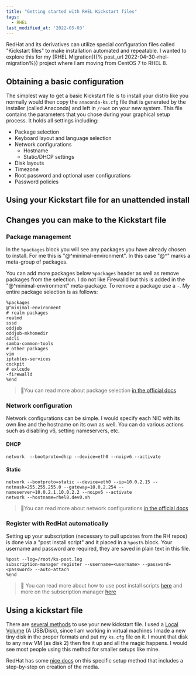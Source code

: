 ```yaml
---
title: "Getting started with RHEL Kickstart files"
tags:
  - RHEL
last_modified_at: '2022-05-03'
---
```

RedHat and its derivatives can utilize special configuration files called "Kickstart files" to make installation automated and repeatable. I wanted to explore this for my [RHEL Migration]({% post_url 2022-04-30-rhel-migration%}) project where I am moving from CentOS 7 to RHEL 8.

## Obtaining a basic configuration
The simplest way to get a basic Kickstart file is to install your distro like you normally would then copy the `anaconda-ks.cfg` file that is generated by the installer (called Anaconda) and left in `/root` on your new system. This file contains the parameters that you chose during your graphical setup process. It holds all settings including:

* Package selection
* Keyboard layout and language selection
* Network configurations
  * Hostname
  * Static/DHCP settings
* Disk layouts
* Timezone
* Root password and optional user configurations
* Password policies

## Using your Kickstart file for an unattended install

## Changes you can make to the Kickstart file
### Package management
In the `%packages` block you will see any packages you have already chosen to install. For me this is "@^minimal-environment". In this case "@^" marks a meta-group of packages. 

You can add more packages below `%packages` header as well as remove packages from the selection. I do not like Firewalld but this is added in the "@^minimal-environment" meta-package. To remove a package use a `-`. My entire package selection is as follows:

```shell
%packages
@^minimal-environment
# realm packages
realmd
sssd
oddjob
oddjob-mkhomedir
adcli
samba-common-tools
# other packages
vim
iptables-services
cockpit
# exlcude
-firewalld
%end
```

> 📝You can read more about package selection [in the official docs](https://access.redhat.com/documentation/en-us/red_hat_enterprise_linux/7/html/installation_guide/sect-kickstart-syntax#sect-kickstart-packages)

### Network configuration
Network configurations can be simple. I would specify each NIC with its own line and the hostname on its own as well. You can do various actions such as disabling v6, setting nameservers, etc.

#### DHCP
```
network  --bootproto=dhcp --device=eth0 --noipv6 --activate
```

#### Static
```
network --bootproto=static --device=eth0 --ip=10.0.2.15 --netmask=255.255.255.0 --gateway=10.0.2.254 --nameserver=10.0.2.1,10.0.2.2 --noipv6 --activate
network --hostname=rhel8.dev0.sh
```

> 📝You can read more about network configurations [in the official docs](https://access.redhat.com/documentation/en-us/red_hat_enterprise_linux/7/html/installation_guide/sect-kickstart-syntax#sect-kickstart-commands)

### Register with RedHat automatically
Setting up your subscription (necessary to pull updates from the RH repos) is done via a "post install script" and it placed in a `%post%` block. Your username and password are required, they are saved in plain text in this file.

```shell
%post --log=/root/ks-post.log
subscription-manager register --username=<username> --password=<password> --auto-attach
%end
```

> 📝 You can read more about how to use post install scripts [here](https://access.redhat.com/documentation/en-us/red_hat_enterprise_linux/7/html/installation_guide/sect-kickstart-syntax#sect-kickstart-postinstall) and more on the subscription manager [here](https://access.redhat.com/solutions/748313)

## Using a kickstart file
There are [several methods](https://access.redhat.com/documentation/en-us/red_hat_enterprise_linux/8/html/performing_an_advanced_rhel_installation/starting-kickstart-installations_installing-rhel-as-an-experienced-user) to use your new kickstart file. I used a [Local Volume](https://access.redhat.com/documentation/en-us/red_hat_enterprise_linux/8/html/performing_an_advanced_rhel_installation/starting-kickstart-installations_installing-rhel-as-an-experienced-user#starting-a-kickstart-installation-automatically-using-a-local-volume_starting-kickstart-installations) (A USB/Disk), since I am working in virtual machines I made a new tiny disk in the proper formats and put my `ks.cfg` file on it. I mount that disk to any new VM (as disk 2) then fire it up and all the magic happens. I would see most people using this method for smaller setups like mine.

RedHat has some [nice docs](https://access.redhat.com/documentation/en-us/red_hat_enterprise_linux/8/html/performing_an_advanced_rhel_installation/making-kickstart-files-available-to-the-installation-program_installing-rhel-as-an-experienced-user#making-a-kickstart-file-available-on-a-local-volume-for-automatic-loading_making-kickstart-files-available-to-the-installation-program) on this specific setup method that includes a step-by-step on creation of the media.



